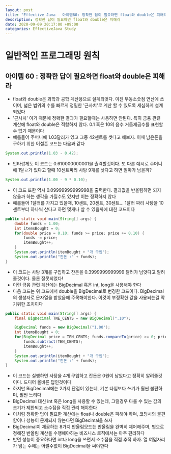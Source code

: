```yaml
---
layout: post
title: "Effective Java - 아이템60: 정확한 답이 필요하면 float와 double은 피해라"
description: 정확한 답이 필요하면 float와 double은 피해라
date: 2020-09-09 20:17:00 +09:00
categories: EffectiveJava Study
---
```



# 일반적인 프로그래밍 원칙

## 아이템 60 : 정확한 답이 필요하면 float와 double은 피해라

- float와 double은 과학과 공학 계산용으로 설계되엇다. 이진 부동소숫점 연산에 쓰이며, 넓은 범위의 수를 빠르게 정밀한 '근사치'로 계산 할 수 있도록 세심하게 설계되었다
- '근사치' 이기 때문에 정확한 결과가 필요할때는 사용하면 안된다. 특히 금융 관련 계산에 float와 double은 적합하지 않다. 0.1 혹은 10의 음수 거듭제곱수를 표현할 수 없기 때문이다
- 예를들어 주머니에 1.03달러가 있고 그중 42센트를 썻다고 해보자. 이때 남은돈을 구하기 위한 어설픈 코드는 다음과 같다

```java
System.out.println(1.03 - 0.42);
```

- 안타깝게도 이 코드는 0.610000000001을 출력할것이다. 또 다른 예시로 주머니에 1달ㄹ가 있다고 할때 10센트짜리 사탕 9개를 삿다고 하면 얼마가 남을까?

```java
System.out.println(1.00 - 9 * 0.10);
```

- 이 코드 또한 역시 0.09999999999998을 출력한다. 결과값을 반올림하면 되지 않을까 하는 생각을 가질수도 있지만 이는 정확하지 않다
- 예를들어 1달러를 가지고 있을때, 10센트, 20센트, 30센트... 1달러 짜리 사탕을 10센트부터 하나씩 산다고 하면 몇개나 살 수 있을까에 대한 코드이다

```java
public static void main(String[] args) {
    double funds = 1.00;
    int itemsBought = 0;
    for(double price = 0.10; funds >= price; price += 0.10) {
        funds -= price;
        itemBought++;
    }
    System.out.println(itemBought + "개 구입");
    System.out.println("잔돈 :" + funds);
}
```

- 이 코드는 사탕 3개를 구입하고 잔돈을 0.3999999999999 달러가 남앗다고 알려줄것이다. 물론 잘못되었다!
- 이런 금융 관련 계산에는 BigDecimal 혹은 int, long을 사용해야 한다
- 다음 코드는 위 코드에서 double을 BigDecimal로 변경한 코드이다. BigDecimal의 생성자로 문자열을 받았음에 주목해야한다. 이것이 부정확한 값을 사용되는걸 막기위한 조치이다

```java
public static void main(String[] args) {
    final BigDecimal TNE_CENTS = new BigDecimal(".10");

    BigDecimal funds = new BigDecimal("1.00");
    int itemsBought = 0;
    for(BigDecimal price = TEN_CENTS; funds.compareTo(price) >= 0; price.add(TEN_CENTS)) {
        funds.subtract(TEN_CENTS);
        itemBought++;
    }
    System.out.println(itemBought + "개 구입");
    System.out.println("잔돈 :" + funds);
}
```

- 이 코드는 실행하면 사탕을 4개 구입하고 잔돈은 0원이 남았다고 정확히 알려줄것이다. 드디어 올바른 답인것이다
- 하지만 BigDecimal에는 2가지 단점이 있는데, 기본 타입보다 쓰기가 훨씬 불편하며, 훨씬 느리다
- BigDecimal 대신 int 혹은 long을 사용할 수 있는데, 그럴경우 다룰 수 있는 값의 크기가 제한되고 소수점을 직접 관리 해야한다
- 이처럼 정확한 답이 필요한 계산에는 float나 double은 피해야 하며, 코딩시의 불편함이나 성능이 문제되지 않는다면 BigDecimal을 쓰자
- BigDecimal이 제공하는 8가지 반올림모드는 반올림을 완벽히 제어해주며, 법으로 정해진 반올림 계산을 수행해야하는 비즈니스 로직에서는 아주 편리하다
- 반면 성능이 중요하다면 int나 long을 쓰면서 소수점을 직접 추적 하자. 열 여덟자리가 넘는 수에는 어쩔수없이 BigDecimal을 써야한다